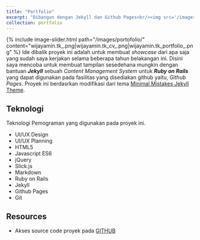 ```yaml
---
title: "Portfolio"
excerpt: "Dibangun dengan Jekyll dan Github Pages<br/><img src='/images/portofolio/wijayamin.tk_.png'>"
collection: portfolio
---
```


{% include image-slider.html path="/images/portofolio/" content="wijayamin.tk_.png|wijayamin.tk_cv_.png|wijayamin.tk_portfolio_.png" %}
Ide dibalik proyek ini adalah untuk membuat *showcase* dari apa saja yang sudah saya kerjakan selama beberapa tahun belakangan ini. Disini saya mencoba untuk membuat tampilan sesedehana mungkin dengan bantuan _**Jekyll**_ sebuah _Content Management System_ untuk _**Ruby on Rails**_ yang dapat digunakan pada fasilitas yang disediakan github yaitu, _Github Pages_. Proyek ini berdasrkan modifikasi dari tema [ Minimal Mistakes Jekyll Theme](https://mmistakes.github.io/minimal-mistakes/).

## Teknologi
Teknologi Pemograman yang digunakan pada proyek ini.
* UI/UX Design
* UI/UX Planning
* HTML5
* Javascript ES6
* jQuery
* Slick.js
* Markdown
* Ruby on Rails
* Jekyll
* Github Pages
* Git


## Resources
* Akses source code proyek pada [GITHUB](https://github.com/mientz/mientz.github.io)
